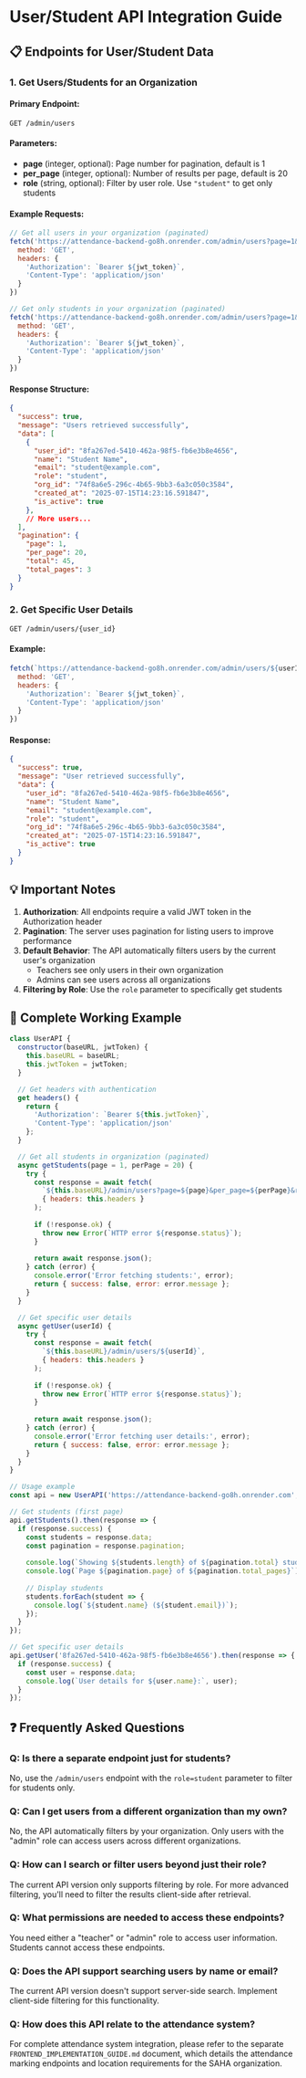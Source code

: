 # User/Student API Integration Guide

## 📋 Endpoints for User/Student Data

### 1. Get Users/Students for an Organization

#### Primary Endpoint:
```
GET /admin/users
```

#### Parameters:
- **page** (integer, optional): Page number for pagination, default is 1
- **per_page** (integer, optional): Number of results per page, default is 20
- **role** (string, optional): Filter by user role. Use `"student"` to get only students

#### Example Requests:
```javascript
// Get all users in your organization (paginated)
fetch('https://attendance-backend-go8h.onrender.com/admin/users?page=1&per_page=20', {
  method: 'GET',
  headers: {
    'Authorization': `Bearer ${jwt_token}`,
    'Content-Type': 'application/json'
  }
})

// Get only students in your organization (paginated)
fetch('https://attendance-backend-go8h.onrender.com/admin/users?page=1&per_page=20&role=student', {
  method: 'GET',
  headers: {
    'Authorization': `Bearer ${jwt_token}`,
    'Content-Type': 'application/json'
  }
})
```

#### Response Structure:
```json
{
  "success": true,
  "message": "Users retrieved successfully",
  "data": [
    {
      "user_id": "8fa267ed-5410-462a-98f5-fb6e3b8e4656",
      "name": "Student Name",
      "email": "student@example.com",
      "role": "student",
      "org_id": "74f8a6e5-296c-4b65-9bb3-6a3c050c3584",
      "created_at": "2025-07-15T14:23:16.591847",
      "is_active": true
    },
    // More users...
  ],
  "pagination": {
    "page": 1,
    "per_page": 20,
    "total": 45,
    "total_pages": 3
  }
}
```

### 2. Get Specific User Details

```
GET /admin/users/{user_id}
```

#### Example:
```javascript
fetch(`https://attendance-backend-go8h.onrender.com/admin/users/${userId}`, {
  method: 'GET',
  headers: {
    'Authorization': `Bearer ${jwt_token}`,
    'Content-Type': 'application/json'
  }
})
```

#### Response:
```json
{
  "success": true,
  "message": "User retrieved successfully",
  "data": {
    "user_id": "8fa267ed-5410-462a-98f5-fb6e3b8e4656",
    "name": "Student Name",
    "email": "student@example.com",
    "role": "student",
    "org_id": "74f8a6e5-296c-4b65-9bb3-6a3c050c3584",
    "created_at": "2025-07-15T14:23:16.591847",
    "is_active": true
  }
}
```

## 💡 Important Notes

1. **Authorization**: All endpoints require a valid JWT token in the Authorization header
2. **Pagination**: The server uses pagination for listing users to improve performance
3. **Default Behavior**: The API automatically filters users by the current user's organization
   - Teachers see only users in their own organization
   - Admins can see users across all organizations
4. **Filtering by Role**: Use the `role` parameter to specifically get students

## 📱 Complete Working Example

```javascript
class UserAPI {
  constructor(baseURL, jwtToken) {
    this.baseURL = baseURL;
    this.jwtToken = jwtToken;
  }

  // Get headers with authentication
  get headers() {
    return {
      'Authorization': `Bearer ${this.jwtToken}`,
      'Content-Type': 'application/json'
    };
  }

  // Get all students in organization (paginated)
  async getStudents(page = 1, perPage = 20) {
    try {
      const response = await fetch(
        `${this.baseURL}/admin/users?page=${page}&per_page=${perPage}&role=student`, 
        { headers: this.headers }
      );
      
      if (!response.ok) {
        throw new Error(`HTTP error ${response.status}`);
      }
      
      return await response.json();
    } catch (error) {
      console.error('Error fetching students:', error);
      return { success: false, error: error.message };
    }
  }

  // Get specific user details
  async getUser(userId) {
    try {
      const response = await fetch(
        `${this.baseURL}/admin/users/${userId}`,
        { headers: this.headers }
      );
      
      if (!response.ok) {
        throw new Error(`HTTP error ${response.status}`);
      }
      
      return await response.json();
    } catch (error) {
      console.error('Error fetching user details:', error);
      return { success: false, error: error.message };
    }
  }
}

// Usage example
const api = new UserAPI('https://attendance-backend-go8h.onrender.com', 'your-jwt-token');

// Get students (first page)
api.getStudents().then(response => {
  if (response.success) {
    const students = response.data;
    const pagination = response.pagination;
    
    console.log(`Showing ${students.length} of ${pagination.total} students`);
    console.log(`Page ${pagination.page} of ${pagination.total_pages}`);
    
    // Display students
    students.forEach(student => {
      console.log(`${student.name} (${student.email})`);
    });
  }
});

// Get specific user details
api.getUser('8fa267ed-5410-462a-98f5-fb6e3b8e4656').then(response => {
  if (response.success) {
    const user = response.data;
    console.log(`User details for ${user.name}:`, user);
  }
});
```

## ❓ Frequently Asked Questions

### Q: Is there a separate endpoint just for students?
No, use the `/admin/users` endpoint with the `role=student` parameter to filter for students only.

### Q: Can I get users from a different organization than my own?
No, the API automatically filters by your organization. Only users with the "admin" role can access users across different organizations.

### Q: How can I search or filter users beyond just their role?
The current API version only supports filtering by role. For more advanced filtering, you'll need to filter the results client-side after retrieval.

### Q: What permissions are needed to access these endpoints?
You need either a "teacher" or "admin" role to access user information. Students cannot access these endpoints.

### Q: Does the API support searching users by name or email?
The current API version doesn't support server-side search. Implement client-side filtering for this functionality.

### Q: How does this API relate to the attendance system?
For complete attendance system integration, please refer to the separate `FRONTEND_IMPLEMENTATION_GUIDE.md` document, which details the attendance marking endpoints and location requirements for the SAHA organization.
